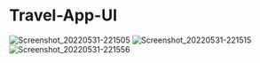 # Travel-App-UI
![Screenshot_20220531-221505](https://user-images.githubusercontent.com/70626424/171227570-a264e9c2-b8b5-4ce5-bcb3-410a9088dd24.jpg)
![Screenshot_20220531-221515](https://user-images.githubusercontent.com/70626424/171227607-7a7a7d22-3e67-46d7-898d-10d19a4e3963.jpg)
![Screenshot_20220531-221556](https://user-images.githubusercontent.com/70626424/171227633-a90a7029-bd36-4969-a79f-d80ac3334934.jpg)

